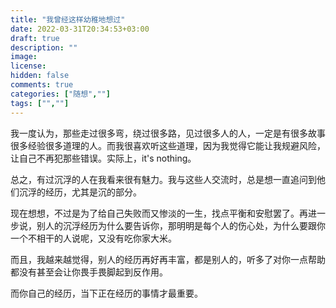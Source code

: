 ```yaml
---
title: "我曾经这样幼稚地想过"
date: 2022-03-31T20:34:53+03:00
draft: true
description: ""
image: 
license: 
hidden: false
comments: true
categories: ["随想",""]
tags: ["",""]
---
```


我一度认为，那些走过很多弯，绕过很多路，见过很多人的人，一定是有很多故事很多经验很多道理的人。而我很喜欢听这些道理，因为我觉得它能让我规避风险，让自己不再犯那些错误。实际上，it's nothing。

总之，有过沉浮的人在我看来很有魅力。我与这些人交流时，总是想一直追问到他们沉浮的经历，尤其是沉的部分。

现在想想，不过是为了给自己失败而又惨淡的一生，找点平衡和安慰罢了。再进一步说，别人的沉浮经历为什么要告诉你，那明明是每个人的伤心处，为什么要跟你一个不相干的人说呢，又没有吃你家大米。

而且，我越来越觉得，别人的经历再好再丰富，都是别人的，听多了对你一点帮助都没有甚至会让你畏手畏脚起到反作用。

而你自己的经历，当下正在经历的事情才最重要。